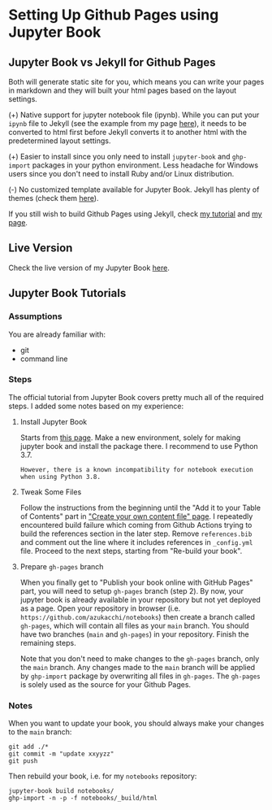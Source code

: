 # Setting Up Github Pages using Jupyter Book

## Jupyter Book vs Jekyll for Github Pages

Both will generate static site for you, which means you can write your pages in markdown and they will built your html pages based on the layout settings.

(+) Native support for jupyter notebook file (ipynb). While you can put your `ipynb` file to Jekyll (see the example from my page [here](https://azukacchi.github.io/portfolio/purchasing%20intention.html)), it needs to be converted to html first before Jekyll converts it to another html with the predetermined layout settings.

(+) Easier to install since you only need to install `jupyter-book` and `ghp-import` packages in your python environment. Less headache for Windows users since you don't need to install Ruby and/or Linux distribution.

(-) No customized template available for Jupyter Book. Jekyll has plenty of themes (check them [here](https://jekyllthemes.io/)).

If you still wish to build Github Pages using Jekyll, check [my tutorial](https://github.com/azukacchi/azukacchi.github.io) and [my page](https://azukacchi.github.io/).

## Live Version

Check the live version of my Jupyter Book [here](https://azukacchi.github.io/notebooks/).

## Jupyter Book Tutorials

### Assumptions

You are already familiar with:

- git
- command line

### Steps

The official tutorial from Jupyter Book covers pretty much all of the required steps. I added some notes based on my experience:

1. Install Jupyter Book

    Starts from [this page](https://jupyterbook.org/start/your-first-book.html). Make a new environment, solely for making jupyter book and install the package there. I recommend to use Python 3.7.

    ```However, there is a known incompatibility for notebook execution when using Python 3.8.```

2. Tweak Some Files

    Follow the instructions from the beginning until the "Add it to your Table of Contents" part in ["Create your own content file" page](https://jupyterbook.org/start/new-file.html). I repeatedly encountered build failure which coming from Github Actions trying to build the references section in the later step. Remove `references.bib` and comment out the line where it includes references in `_config.yml` file. Proceed to the next steps, starting from "Re-build your book".

3. Prepare `gh-pages` branch

    When you finally get to "Publish your book online with GitHub Pages" part, you will need to setup `gh-pages` branch (step 2). By now, your jupyter book is already available in your repository but not yet deployed as a page. Open your repository in browser (i.e. `https://github.com/azukacchi/notebooks`) then create a branch called `gh-pages`, which will contain all files as your `main` branch. You should have two branches (`main` and `gh-pages`) in your repository. Finish the remaining steps.

    Note that you don't need to make changes to the `gh-pages` branch, only the `main` branch. Any changes made to the `main` branch will be applied by `ghp-import` package by overwriting all files in `gh-pages`. The `gh-pages` is solely used as the source for your Github Pages.

### Notes

When you want to update your book, you should always make your changes to the `main` branch:

```
git add ./*
git commit -m "update xxyyzz"
git push
```

Then rebuild your book, i.e. for my `notebooks` repository:

```
jupyter-book build notebooks/
ghp-import -n -p -f notebooks/_build/html
```
